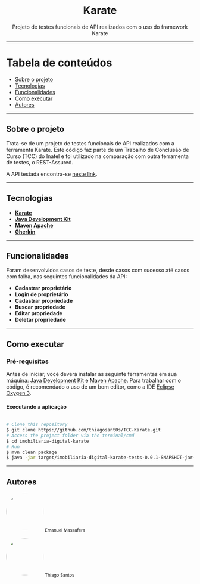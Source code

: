 <h1 align="center">Karate</h1>

<p align="center">Projeto de testes funcionais de API realizados com o uso do framework Karate</p>

---

Tabela de conteúdos
=================
<!--ts-->
   * [Sobre o projeto](#-about-the-project)
   * [Tecnologias](#-technologies)
   * [Funcionalidades](#-functionalities)
   * [Como executar](#-how-to-run)
   * [Autores](#-author)
<!--te-->

---

## Sobre o projeto <a name="-about-the-project" style="text-decoration:none"></a>

Trata-se de um projeto de testes funcionais de API realizados com a ferramenta Karate. Este código faz parte de um Trabalho de Conclusão de Curso (TCC) do Inatel e foi utilizado na comparação com outra ferramenta de testes, o REST-Assured.

A API testada encontra-se [neste link](https://github.com/emanuelmassafera/imobiliaria-digital-api).

---

## Tecnologias <a name="-technologies" style="text-decoration:none"></a>

- **[Karate](https://github.com/intuit/karate)**
- **[Java Development Kit](https://www.oracle.com/java/technologies/downloads/)**
- **[Maven Apache](https://www.oracle.com/java/technologies/downloads/)**
- **[Gherkin](https://cucumber.io/docs/gherkin/reference/)**

---

## Funcionalidades <a name="-functionalities" style="text-decoration:none"></a>

Foram desenvolvidos casos de teste, desde casos com sucesso até casos com falha, nas seguintes funcionalidades da API:

- **Cadastrar proprietário**
- **Login de proprietário**
- **Cadastrar propriedade**
- **Buscar propriedade**
- **Editar propriedade**
- **Deletar propriedade**

---

## Como executar <a name="-how-to-run" style="text-decoration:none"></a>

### Pré-requisitos

Antes de iniciar, você deverá instalar as seguinte ferramentas em sua máquina: [Java Development Kit](https://www.oracle.com/java/technologies/downloads/) e [Maven Apache](https://www.oracle.com/java/technologies/downloads/). Para trabalhar com o código, é recomendado o uso de um bom editor, como a IDE [Eclipse Oxygen.3](https://www.eclipse.org/downloads/packages/release/oxygen/3).

#### Executando a aplicação

```bash

# Clone this repository
$ git clone https://github.com/thiagosant0s/TCC-Karate.git
# Access the project folder via the terminal/cmd
$ cd imobiliaria-digital-karate
# Run
$ mvn clean package
$ java -jar target/imobiliaria-digital-karate-tests-0.0.1-SNAPSHOT-jar-with-dependencies.jarsrc/main/resources/DemoSuite.xml

```
---

## Autores <a name="-author" style="text-decoration:none"></a>

<img style="border-radius: 50%;" src="https://avatars1.githubusercontent.com/u/65625500?s=460&u=eb9e300de61698fc8531949a451ce2f0e9da46f9&v=4" width="100px;" alt=""/>
<sub>Emanuel Massafera</sub>

<b></b>

<img style="border-radius: 50%;" src="https://avatars.githubusercontent.com/u/92073560?v=4" width="100px;" alt=""/>
<sub>Thiago Santos</sub>

<b></b>
